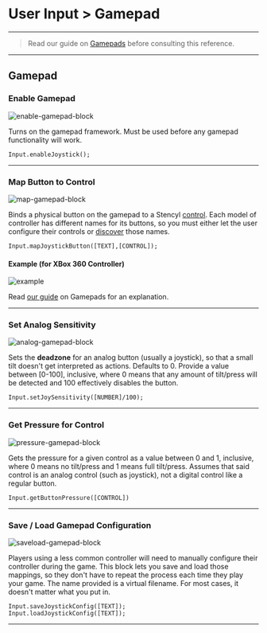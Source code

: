 # User Input > Gamepad

***

> Read our guide on [Gamepads](http://www.stencyl.com/help/view/mobile-joystick/) before consulting this reference.

***

## Gamepad

### <a name="enable-gamepad"></a> Enable Gamepad

![enable-gamepad-block](http://static.stencyl.com/pedia2/blocks/user_input/gamepad/Enable.png)

Turns on the gamepad framework. Must be used before any gamepad functionality will work.

```
Input.enableJoystick();
```

***

### <a name="map-gamepad-control"></a> Map Button to Control

![map-gamepad-block](http://static.stencyl.com/pedia2/blocks/user_input/gamepad/Map.png)

Binds a physical button on the gamepad to a Stencyl [control](http://www.stencyl.com/help/view/controls/). Each model of controller has different names for its buttons, so you must either let the user configure their controls or [discover](http://www.stencyl.com/help/view/gamepads/) those names.

```
Input.mapJoystickButton([TEXT],[CONTROL]);
```

#### Example (for XBox 360 Controller)

![example](http://static.stencyl.com/pedia2/ch6/gamepad/gamepad-mapping.png)

Read [our guide](http://www.stencyl.com/help/view/gamepads/) on Gamepads for an explanation.

***

### <a name="set-gamepad-sensitivity"></a> Set Analog Sensitivity

![analog-gamepad-block](http://static.stencyl.com/pedia2/blocks/user_input/gamepad/Analog.png)

Sets the **deadzone** for an analog button (usually a joystick), so that a small tilt doesn't get interpreted as actions. Defaults to 0. Provide a value between [0-100], inclusive, where 0 means that any amount of tilt/press will be detected and 100 effectively disables the button. 

```
Input.setJoySensitivity([NUMBER]/100);
```

***

### <a name="get-button-pressure"></a> Get Pressure for Control

![pressure-gamepad-block](http://static.stencyl.com/pedia2/blocks/user_input/gamepad/Pressure.png)

Gets the pressure for a given control as a value between 0 and 1, inclusive, where 0 means no tilt/press and 1 means full tilt/press. Assumes that said control is an analog control (such as joystick), not a digital control like a regular button.

```
Input.getButtonPressure([CONTROL])
```

***

### <a name="save-gamepad-config"></a> <a name="load-gamepad-config"></a> Save / Load Gamepad Configuration

![saveload-gamepad-block](http://static.stencyl.com/pedia2/blocks/user_input/gamepad/SaveLoad.png)

Players using a less common controller will need to manually configure their controller during the game. This block lets you save and load those mappings, so they don't have to repeat the process each time they play your game. The name provided is a virtual filename. For most cases, it doesn't matter what you put in.

```
Input.saveJoystickConfig([TEXT]);
Input.loadJoystickConfig([TEXT]);
```

***

